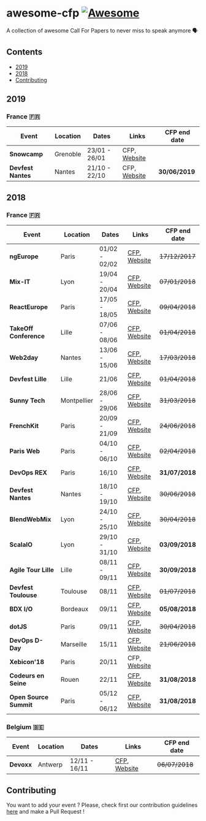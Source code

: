 # awesome-cfp [![Awesome](https://cdn.rawgit.com/sindresorhus/awesome/d7305f38d29fed78fa85652e3a63e154dd8e8829/media/badge.svg)](https://github.com/sindresorhus/awesome)
A collection of awesome Call For Papers to never miss to speak anymore 🗣

## Contents

- [2019](#2019)
- [2018](#2018)
- [Contributing](#contributing)

## 2019

### France 🇫🇷

| Event | Location | Dates | Links | CFP end date
| --- | --- | --- | --- | --- |
| **Snowcamp** | Grenoble | 23/01 - 26/01 | CFP, [Website](https://snowcamp.io/en/) |
| **Devfest Nantes** | Nantes | 21/10 - 22/10 | CFP, [Website](https://devfest.gdgnantes.com/) | **30/06/2019**

## 2018

### France 🇫🇷

| Event | Location | Dates | Links | CFP end date
| --- | --- | --- | --- | --- |
| **ngEurope** | Paris | 01/02 - 02/02 | [CFP](https://checkout.eventlama.com/#/events/PHD3/cfp), [Website](https://ngeurope.org/) | ~~17/12/2017~~
| **Mix-IT** | Lyon | 19/04 - 20/04 | [CFP](https://mix-it.cfp.io), [Website](https://mixitconf.org/en/) | ~~07/01/2018~~
| **ReactEurope** | Paris | 17/05 - 18/05 | [CFP](https://checkout.eventlama.com/#/events/reacteurope-2018/cfp), [Website](https://www.react-europe.org/) | ~~09/04/2018~~
| **TakeOff Conference** | Lille | 07/06 - 08/06 | [CFP](https://www.takeoffconf.io/), [Website](https://www.takeoffconf.io/) | ~~01/04/2018~~
| **Web2day** | Nantes | 13/06 - 15/06 | [CFP](https://web2day.cfp.io/), [Website](https://web2day.co/) | ~~17/03/2018~~
| **Devfest Lille** | Lille | 21/06 | [CFP](https://devfestlille.cfp.io/), [Website](https://devfest.gdglille.org/) | ~~01/04/2018~~
| **Sunny Tech** | Montpellier | 28/06 - 29/06 | [CFP](https://sunnytech.cfp.io/), [Website](https://sunny-tech.io/) | ~~31/03/2018~~
| **FrenchKit** | Paris | 20/09 - 21/09 | [CFP](https://www.papercall.io/frenchkit-2018), [Website](https://frenchkit.fr/) | ~~24/06/2018~~
| **Paris Web** | Paris | 04/10 - 06/10 | [CFP](https://appel-orateurs.paris-web.fr/), [Website](https://www.paris-web.fr/) | ~~02/04/2018~~
| **DevOps REX** | Paris | 16/10 | [CFP](https://www.devopsrex.fr/proposer-un-talk/), [Website](http://www.devopsrex.fr/) | **31/07/2018**
| **Devfest Nantes** | Nantes | 18/10 - 19/10 | [CFP](https://cfp.gdgnantes.com/public/event/inzOQDR94h4bAaOVd7Db), [Website](https://devfest.gdgnantes.com/) | ~~30/06/2018~~
| **BlendWebMix** | Lyon | 24/10 - 25/10 | [CFP](https://blendwebmix.workable.com/), [Website](https://www.blendwebmix.com/) | ~~30/04/2018~~
| **ScalaIO** | Lyon | 29/10 - 31/10 | [CFP](https://cfp.scala.io/), [Website](https://scala.io/) | **03/09/2018**
| **Agile Tour Lille** | Lille | 08/11 - 09/11 | [CFP](http://2018.agiletour-lille.org/cfp/), [Website](http://agiletour-lille.org/) | **30/09/2018**
| **Devfest Toulouse** | Toulouse | 08/11 | [CFP](https://devfest-toulouse.cfp.io), [Website](https://devfesttoulouse.fr/) | ~~01/07/2018~~
| **BDX I/O** | Bordeaux | 09/11 | [CFP](https://cfp.bdx.io/), [Website](https://www.bdx.io/) | **05/08/2018**
| **dotJS** | Paris | 09/11 | [CFP](https://eventil.com/events/dotjs-2018), [Website](https://www.dotjs.io/) | ~~30/04/2018~~
| **DevOps D-Day** | Marseille | 15/11 | [CFP](https://docs.google.com/forms/d/e/1FAIpQLScOHPUjB2qxLEl91-wMPskpFR4NKIRZz_QFizPUgEpS1f73dw/viewform), [Website](http://2018.devops-dday.com/) | ~~21/06/2018~~
| **Xebicon'18** | Paris | 20/11 | CFP, [Website](https://xebicon.fr/) | 
| **Codeurs en Seine** | Rouen | 22/11 | [CFP](https://codeursenseine.cfp.io/), [Website](https://www.codeursenseine.com/2018/) | **31/08/2018**
| **Open Source Summit** | Paris | 05/12 - 06/12 | [CFP](http://cfp.opensourcesummit.paris/), [Website](http://www.opensourcesummit.paris/) | **31/08/2018**

### Belgium 🇧🇪

| Event | Location | Dates | Links | CFP end date
| --- | --- | --- | --- | --- |
| **Devoxx** | Antwerp | 12/11 - 16/11 | [CFP](https://dvbe18.confinabox.com/), [Website](https://devoxx.be/) | ~~06/07/2018~~

## Contributing

You want to add your event ? Please, check first our contribution guidelines [here](CONTRIBUTING.md) and make a Pull Request !
